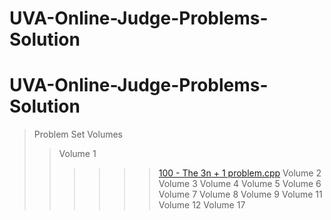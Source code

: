 # UVA-Online-Judge-Problems-Solution

# UVA-Online-Judge-Problems-Solution

>Problem Set Volumes
>>Volume 1
>>>>>>[100 - The 3n + 1 problem.cpp](https://github.com/Shamim-Nik/UVA-Online-Judge-Problems-Solution/blob/master/Problem%20Set%20Volumes/Volume%201/100%20-%20The%203n%20%2B%201%20problem.cpp)
>>Volume 2
>>Volume 3
>>Volume 4
>>Volume 5
>>Volume 6
>>Volume 7
>>Volume 8
>>Volume 9
>>Volume 11
>>Volume 12
>>Volume 17
